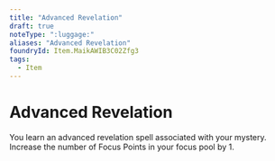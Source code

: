 ```yaml
---
title: "Advanced Revelation"
draft: true
noteType: ":luggage:"
aliases: "Advanced Revelation"
foundryId: Item.MaikAWIB3C02Zfg3
tags:
  - Item
---
```


# Advanced Revelation

You learn an advanced revelation spell associated with your mystery. Increase the number of Focus Points in your focus pool by 1.
